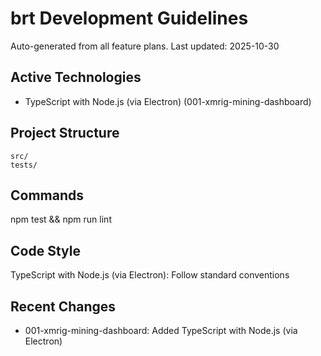# brt Development Guidelines

Auto-generated from all feature plans. Last updated: 2025-10-30

## Active Technologies

- TypeScript with Node.js (via Electron) (001-xmrig-mining-dashboard)

## Project Structure

```text
src/
tests/
```

## Commands

npm test && npm run lint

## Code Style

TypeScript with Node.js (via Electron): Follow standard conventions

## Recent Changes

- 001-xmrig-mining-dashboard: Added TypeScript with Node.js (via Electron)

<!-- MANUAL ADDITIONS START -->
<!-- MANUAL ADDITIONS END -->
